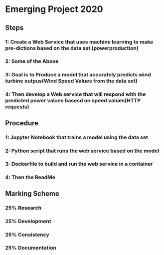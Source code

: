 # Emerging Project 2020

## Steps
### 1: Create a Web Service that uses machine learning to make pre-dictions based on the data set (powerproduction)

### 2: Some of the Above

### 3: Goal is to Produce a model that accurately predicts wind turbine outpus(Wind Speed Values from the data set)

### 4: Then develop a Web service that will respond with the predicted power values basesd on speed values(HTTP requests)


## Procedure
### 1: Jupyter Notebook that trains a model using the data set

### 2: Python script that runs the web service based on the model

### 3: Dockerfile to build and run the web service in a container

### 4: Then the ReadMe

## Marking Scheme
### 25% Research 
### 25% Development
### 25% Consistency
### 25% Documentation
